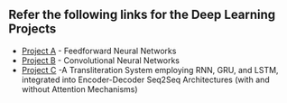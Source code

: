 ## Refer the following links for the Deep Learning Projects


- [Project A]([https://github.com/user2/projectB](https://github.com/BhavikMore7/cs6910_assignment1)) - Feedforward Neural Networks
- [Project B]([https://github.com/user2/projectB](https://github.com/BhavikMore7/cs6910_assignment2)) - Convolutional Neural Networks
- [Project C]([https://github.com/user2/projectB](https://github.com/BhavikMore7/cs6910_Assignment3)) -A Transliteration System employing RNN, GRU, and LSTM, integrated into Encoder-Decoder Seq2Seq Architectures (with and without Attention Mechanisms)

